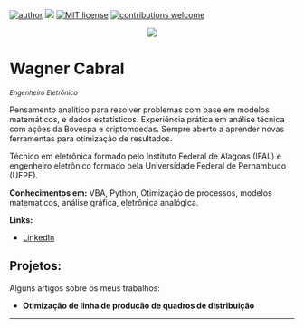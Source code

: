 [![author](https://img.shields.io/badge/author-WagnerJACabral-red.svg)](https://www.linkedin.com/in/wagner-cabral-74a89418a/) [![](https://img.shields.io/badge/VBA-Excel-blue.svg)](https://docs.microsoft.com/pt-br/office/vba/library-reference/concepts/getting-started-with-vba-in-office) [![MIT license](https://img.shields.io/badge/License-MIT-blue.svg)](https://opensource.org/licenses/MIT) [![contributions welcome](https://img.shields.io/badge/contributions-welcome-brightgreen.svg?style=flat)](https://github.com/WagnerJACabral)

<p align="center">
  <img src="banner.png" >
</p>

# Wagner Cabral
<sub>*Engenheiro Eletrônico*</sub>

Pensamento analítico para resolver problemas com base em modelos matemáticos, e dados estatísticos. Experiência prática em análise técnica com ações da Bovespa e criptomoedas. Sempre aberto a aprender novas ferramentas para otimização de resultados.

Técnico em eletrônica formado pelo Instituto Federal de Alagoas (IFAL) e engenheiro eletrônico formado pela Universidade Federal de Pernambuco (UFPE).

**Conhecimentos em:** VBA, Python, Otimização de processos, modelos matematicos, análise gráfica, eletrônica analógica.

**Links:**
* [LinkedIn](https://www.linkedin.com/in/wagner-cabral-74a89418a/)


## Projetos:
Alguns artigos sobre os meus trabalhos:

* **Otimização de linha de produção de quadros de distribuição** 

---
